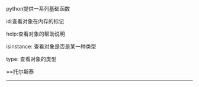 python提供一系列基础函数

id:查看对象在内存的标记

help:查看对象的帮助说明

isinstance: 查看对象是否是某一种类型

type: 查看对象的类型

==托尔斯泰

---



